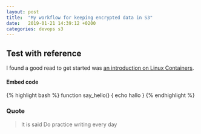 ```yaml
---
layout: post
title:  "My workflow for keeping encrypted data in S3"
date:   2019-01-21 14:39:12 +0200
categories: devops s3
---
```


## Test with reference
I found a good read to get started was [an introduction on Linux Containers][linux-containers-intro].

#### Embed code
{% highlight bash %}
function say_hello() {
	echo hallo
}
{% endhighlight %}

### Quote
> It is said
> Do practice writing every day


[linux-containers-intro]: https://www.flockport.com/how-linux-containers-work/
